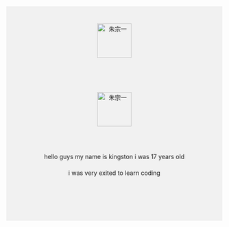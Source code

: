 <!DOCTYPE html>
<html lang="zh-CN">
  <head>
    <meta charset="utf-8">
    <meta name="viewpoint"
content="width=device-width, initial-scale=1"/>
    <title>Personal Website</title>
    <head/>
    <body style="margin: 0;">
      <div style="
                  background-color: #f1f1f1;
                  text-align: center;
                  padding: 40px;
                  "
           >
        <img alt="朱宗一" scr="https://zhuzonyi.com/logo.png" width="80px" height="80px">
      </div>
      <div></div>
      <div></div>
    </body>                      </html>
  
<!DOCTYPE html>
<html lang="zh-CN">
  <head>
    <meta charset="utf-8">
    <meta name="viewpoint"
content="width=device-width, initial-scale=1"/>
    <title>Personal Website</title>
    <head/>
    <body style="margin: 0;">
      <div style="
                  background-color: #f1f1f1;
                  text-align: center;
                  padding: 40px;
                  "
           >
        <img alt="朱宗一" scr="https://zhuzonyi.com/logo.png" width="80px" height="80px">
<div>
<div style="
max-width: 760px;
margin: 30px auto;
padding: 15px;
line-height: 1.7;
">
<p>hello guys my name is kingston i was 17 years old</p>
<p>i was very exited to learn coding</p>
</div>
<div style="
background-colour: #f1f1f1;
text-align: centre;
